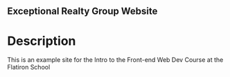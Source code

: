 Exceptional Realty Group Website
---

# Description
This is an example site for the Intro to the Front-end Web Dev Course at the Flatiron School
